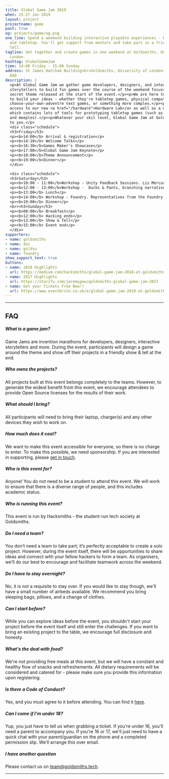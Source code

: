 ```yaml
---
title: Global Game Jam 2019
when: 25-27 Jan 2019
layout: project
projectname: game
past: true
og: projects/game/og.png
one_line: Spend a weekend building interactive playable experiences - both digital
  and tabletop. You'll get support from mentors and take part in a friendly show &
  tell.
tagline: Get together and create games in one weekend at Goldsmiths, University of
  London.
hashtag: GlobalGameJam
time: 14:00 Friday - 15:00 Sunday
address: St James Hatcham Building<br>Goldsmiths, University of London<br>London,<br>SE14
  6AD
description: |
  <p>At Global Game Jam we gather game developers, designers, and interactive
  storytellers to build fun games over the course of the weekend focussed around a
  secret theme released at the start of the event.</p><p>We are here to enable you
  to build your ideas - whether they're tabletop games, physical computing projects,
  choose-your-own-adventre text games, or something more complex.</p><p>You'll have
  access to our new <a href="/hardware">Hardware Lab</a> as well as a new 'play' kit
  which contains lots of tools for prototyping tabletop games (such as cards, counters
  and meeples).</p><p>Whatever your skil level, Global Game Jam at Goldsmiths is accessible
  to you.</p>
  <div class="schedule">
  <h3>Friday</h3>
  <p><b>14:00</b> Arrival & registration</p>
  <p><b>14:10</b> Welcome Talks</p>
  <p><b>16:30</b>Games Maker's Showcase</p>
  <p><b>17:00</b>Global Game Jam Keynote</p>
  <p><b>18:00</b>Theme Announcement</p>
  <p><b>19:00</b>Dinner</p>
  </div>

  <div class="schedule">
  <h3>Saturday</h3>
  <p><b>10:00 - 11:00</b>Workshop - Unity Feedback Sessions. Liz Mercuri from Unity will be on hand to give feedback and suggestions on work in progress.</p>
  <p><b>12:00 - 13:00</b>Workshop -  Ducks & Pants, branching narratives & Twine. Led by Raymond Vermuelen. This hands-on workshop teaches the basics of writing branching stories using the Twine platform, and serves as a primer on interactive fiction for writers of all experience levels. If you've ever wanted to learn about writing stories with multiple endings, here's your chance.</p>
  <p><b>13:00</b> Lunch</p>
  <p><b>14:00</b> Workshop - Foundry. Representatives from the Foundry will be on hand to give a session on using their technology to bring your visual creations to life</p>
  <p><b>19:00</b> Dinner</p>
  <br><h3>Sunday</h3>
  <p><b>08:00</b> Breakfast</p>
  <p><b>12:00</b> Hacking ends</p>
  <p><b>13:00</b> Show & Tell</p>
  <p><b>15:00</b> Event end</p>
  </div>
supporters:
- name: goldsmiths
- name: doc
- name: goldsu
- name: foundry
show_support_text: true
buttons:
- name: 2018 Highlights
  url: https://medium.com/hacksmiths/global-game-jam-2018-at-goldsmiths-a-retrospective-e64334e69511
- name: 2017 Highlights
  url: https://storify.com/jeremygow/goldsmiths-global-game-jam-2017
- name: Get your Tickets Free Now!!
  url: https://www.eventbrite.co.uk/e/global-game-jam-2019-at-goldsmiths-tickets-54704775456
---
```



<hr>
<section class="project-faq">
  <div class="container">
    <h2>FAQ</h2>
    <div class="row">
      <div class="col-md-4">
        <div class="text-block">
          <h5>What is a game jam?</h5>
          <p>Game Jams are invention marathons for developers, designers, interactive storytellers and more. During the event, participants will design a game around the theme and show off their projects in a friendly show & tell at the end.</p>
        </div>
        <div class="text-block">
          <h5>Who owns the projects?</h5>
          <p>All projects built at this event belongs completely to the teams. However, to generate the widest benefit from this event, we encourage attendees to provide Open Source licenses for the results of their work.</p>
        </div>
        <div class="text-block">
          <h5>What should I bring?</h5>
          <p>All participants will need to bring their laptop, charger(s) and any other devices they wish to work on.</p>
        </div>
        <div class="text-block">
          <h5>How much does it cost?</h5>
          <p>We want to make this event accessible for everyone, so there is no charge to enter. To make this possible, we need sponsorship. If you are interested in supporting, please <a href="/contact">get in touch</a>.</p>
        </div>
      </div>
      <div class="col-md-4">
        <div class="text-block">
          <h5>Who is this event for?</h5>
          <p>Anyone! You do not need to be a student to attend this event. We will work to ensure that there is a diverse range of people, and this includes academic status.</p>
        </div>
        <div class="text-block">
          <h5>Who is running this event?</h5>
          <p>This event is run by Hacksmiths - the student-run tech society at Goldsmiths.</p>
        </div>
        <div class="text-block">
          <h5>Do I need a team?</h5>
          <p>You don’t need a team to take part; it’s perfectly acceptable to create a solo project. However, during the event itself, there will be opportunities to share ideas and connect with your fellow hackers to form a team. As organisers, we’ll do our best to encourage and facilitate teamwork across the weekend.</p>
        </div>
        <div class="text-block">
          <h5>Do I have to stay overnight?</h5>
          <p>No, it is not a requisite to stay over. If you would like to stay though, we'll have a small number of airbeds available. We recommend you bring sleeping bags, pillows, and a change of clothes.</p>
        </div>
      </div>
      <div class="col-md-4">
        <div class="text-block">
          <h5>Can I start before?</h5>
          <p>While you can explore ideas before the event, you shouldn't start your project before the event itself and still enter the challenges. If you want to bring an existing project to the table, we encourage full disclosure and honesty.</p>
        </div>
        <div class="text-block">
          <h5>What's the deal with food?</h5>
          <p>We're not providing free meals at this event, but we will have a constant and healthy flow of snacks and refreshements. All dietary requirements will be considered and catered for - please make sure you provide this information upon registering.</p>
        </div>
        <div class="text-block">
          <h5>Is there a Code of Conduct?</h5>
          <p>Yes, and you must agree to it before attending. You can find it <a href="https://github.com/hacksmiths/code-of-conduct">here</a>.</p>
        </div>
        <div class="text-block">
          <h5>Can I come if I'm under 18?</h5>
          <p>Yup, you just have to tell us when grabbing a ticket. If you're under 16, you'll need a parent to accompany you. If you're 16 or 17, we'll just need to have a quick chat with your parent/guardian on the phone and a completed permission slip. We'll arrange this over email.</p>
        </div>
        <div class="text-block">
          <h5>I have another question</h5>
          <p>Please contact us on <a href="mailto:team@goldsmiths.tech">team@goldsmiths.tech</a>.</p>
        </div>
      </div>
    </div>
  </div>
</section>
<hr>
